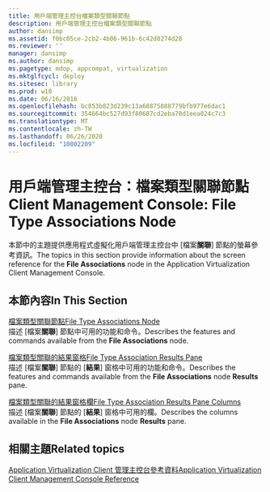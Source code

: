 ```yaml
---
title: 用戶端管理主控台檔案類型關聯節點
description: 用戶端管理主控台檔案類型關聯節點
author: dansimp
ms.assetid: f0bc05ce-2cb2-4b06-961b-6c42d0274d28
ms.reviewer: ''
manager: dansimp
ms.author: dansimp
ms.pagetype: mdop, appcompat, virtualization
ms.mktglfcycl: deploy
ms.sitesec: library
ms.prod: w10
ms.date: 06/16/2016
ms.openlocfilehash: bc853b823d239c13a68875888779bfb977e6dac1
ms.sourcegitcommit: 354664bc527d93f80687cd2eba70d1eea024c7c3
ms.translationtype: MT
ms.contentlocale: zh-TW
ms.lasthandoff: 06/26/2020
ms.locfileid: "10802209"
---
```

# <span data-ttu-id="d2f89-103">用戶端管理主控台：檔案類型關聯節點</span><span class="sxs-lookup"><span data-stu-id="d2f89-103">Client Management Console: File Type Associations Node</span></span>


<span data-ttu-id="d2f89-104">本節中的主題提供應用程式虛擬化用戶端管理主控台中 [檔案**關聯**] 節點的螢幕參考資訊。</span><span class="sxs-lookup"><span data-stu-id="d2f89-104">The topics in this section provide information about the screen reference for the **File Associations** node in the Application Virtualization Client Management Console.</span></span>

## <span data-ttu-id="d2f89-105">本節內容</span><span class="sxs-lookup"><span data-stu-id="d2f89-105">In This Section</span></span>


<a href="" id="file-type-associations-node"></a>[<span data-ttu-id="d2f89-106">檔案類型關聯節點</span><span class="sxs-lookup"><span data-stu-id="d2f89-106">File Type Associations Node</span></span>](file-type-associations-node-client.md)  
<span data-ttu-id="d2f89-107">描述 [檔案**關聯**] 節點中可用的功能和命令。</span><span class="sxs-lookup"><span data-stu-id="d2f89-107">Describes the features and commands available from the **File Associations** node.</span></span>

<a href="" id="file-type-association-results-pane"></a>[<span data-ttu-id="d2f89-108">檔案類型關聯的結果窗格</span><span class="sxs-lookup"><span data-stu-id="d2f89-108">File Type Association Results Pane</span></span>](file-type-association-results-pane.md)  
<span data-ttu-id="d2f89-109">描述 [檔案**關聯**] 節點的 [**結果**] 窗格中可用的功能和命令。</span><span class="sxs-lookup"><span data-stu-id="d2f89-109">Describes the features and commands available from the **File Associations** node **Results** pane.</span></span>

<a href="" id="file-type-association-results-pane-columns"></a>[<span data-ttu-id="d2f89-110">檔案類型關聯的結果窗格欄</span><span class="sxs-lookup"><span data-stu-id="d2f89-110">File Type Association Results Pane Columns</span></span>](file-type-association-results-pane-columns.md)  
<span data-ttu-id="d2f89-111">描述 [檔案**關聯**] 節點的 [**結果**] 窗格中可用的欄。</span><span class="sxs-lookup"><span data-stu-id="d2f89-111">Describes the columns available in the **File Associations** node **Results** pane.</span></span>

## <span data-ttu-id="d2f89-112">相關主題</span><span class="sxs-lookup"><span data-stu-id="d2f89-112">Related topics</span></span>


[<span data-ttu-id="d2f89-113">Application Virtualization Client 管理主控台參考資料</span><span class="sxs-lookup"><span data-stu-id="d2f89-113">Application Virtualization Client Management Console Reference</span></span>](application-virtualization-client-management-console-reference.md)

 

 





